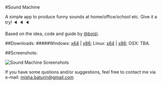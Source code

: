 #Sound Machine

A simple app to produce funny sounds at home/office/school etc. Give it a try!  :speaker:  :speaker:  :speaker:

Based on the idea, code and guide by [@bojzi](https://github.com/bojzi).

##Downloads:
#####Windows: [x64](http://rgho.st/private/6vSM4gqk6/957ce058173921bf0353ea14510367e2) | [x86](http://rgho.st/private/862v4yR25/a2fa2596e7087c4d4549e96f6116d51d); Linux: [x64](http://rgho.st/private/6cL9bsp2Y/f2b9c1eba38fc7fed0b4bfd71681697c) | [x86](http://rgho.st/private/6nwQVjdSD/304216242bdee42e8c1f527fe87aeedb); OSX: TBA.

##Screenshots:

![Sound Machine Screenshots](http://i.imgur.com/NN4vz5I.png)

If you have some qustions and/or suggestions, feel free to contact me via e-mail: misha.baturin@gmail.com
